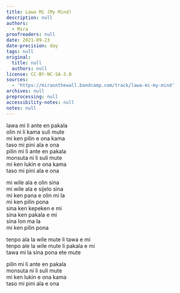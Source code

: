 ```yaml
---
title: Lawa Mi (My Mind)
description: null
authors:
  - Mira
proofreaders: null
date: 2021-09-23
date-precision: day
tags: null
original:
  title: null
  authors: null
license: CC-BY-NC-SA-3.0
sources:
  - 'https://miraonthewall.bandcamp.com/track/lawa-mi-my-mind'
archives: null
preprocessing: null
accessibility-notes: null
notes: null
---
```

lawa mi li ante en pakala  
olin ni li kama suli mute  
mi ken pilin e ona kama  
taso mi pini ala e ona  
pilin mi li ante en pakala  
monsuta ni li suli mute  
mi ken lukin e ona kama  
taso mi pini ala e ona

mi wile ala e olin sina  
mi wile ala e sijelo sina  
mi ken pana e olin mi la  
mi ken pilin pona  
sina ken kepeken e mi  
sina ken pakala e mi  
sina lon ma la  
mi ken pilin pona

tenpo ala la wile mute li tawa e mi  
tenpo ale la wile mute li pakala e mi  
tawa mi la sina pona ete mute

pilin mi li ante en pakala  
monsuta ni li suli mute  
mi ken lukin e ona kama  
taso mi pini ala e ona
